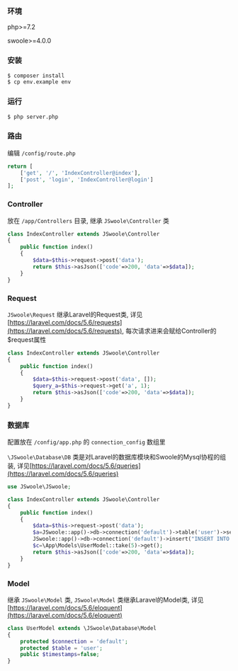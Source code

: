 ### 环境

php>=7.2

swoole>=4.0.0

### 安装

```sh
$ composer install
$ cp env.example env
```

### 运行

```sh
$ php server.php
```

### 路由

编辑 `/config/route.php`

```php
return [
    ['get', '/', 'IndexController@index'],
    ['post', 'login', 'IndexController@login']
];
```

### Controller

放在 `/app/Controllers` 目录, 继承 `JSwoole\Controller` 类

```php
class IndexController extends JSwoole\Controller
{
    public function index()
    {
        $data=$this->request->post('data');
        return $this->asJson(['code'=>200, 'data'=>$data]);
    }
}
```

### Request

`JSwoole\Request` 继承Laravel的Request类, 详见[https://laravel.com/docs/5.6/requests](https://laravel.com/docs/5.6/requests), 每次请求进来会赋给Controller的$request属性

```php
class IndexController extends JSwoole\Controller
{
    public function index()
    {
        $data=$this->request->post('data', []);
        $query_a=$this->request->get('a', 1);
        return $this->asJson(['code'=>200, 'data'=>$data]);
    }
}
```

### 数据库

配置放在 `/config/app.php` 的 `connection_config` 数组里

`\JSwoole\Database\DB` 类是对Laravel的数据库模块和Swoole的Mysql协程的组装, 详见[https://laravel.com/docs/5.6/queries](https://laravel.com/docs/5.6/queries)

```php
use JSwoole\JSwoole;

class IndexController extends JSwoole\Controller
{
    public function index()
    {
        $data=$this->request->post('data');
        $a=JSwoole::app()->db->connection('default')->table('user')->select('*')->limit(1)->get();
        JSwoole::app()->db->connection('default')->insert("INSERT INTO user (name) VALUES ('fdsfa')");
        $c=\App\Models\UserModel::take(5)->get();
        return $this->asJson(['code'=>200, 'data'=>$data]);
    }
}
```

### Model

继承 `JSwoole\Model` 类, `JSwoole\Model` 类继承Laravel的Model类, 详见[https://laravel.com/docs/5.6/eloquent](https://laravel.com/docs/5.6/eloquent)

```php
class UserModel extends \JSwoole\Database\Model
{
    protected $connection = 'default';
    protected $table = 'user';
    public $timestamps=false;
}
```